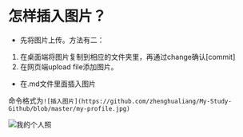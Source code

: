 # 怎样插入图片？
* 先将图片上传。方法有二：
1. 在桌面端将图片复制到相应的文件夹里，再通过change确认[commit]
2. 在网页端upload file添加图片。
* 在.md文件里面插入图片

命令格式为`![插入图片](https://github.com/zhenghualiang/My-Study-Github/blob/master/my-profile.jpg)`

![我的个人照](https://github.com/zhenghualiang/My-Study-Github/blob/master/my-profile.jpg)
